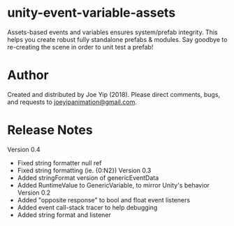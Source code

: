 # unity-event-variable-assets
Assets-based events and variables ensures system/prefab integrity. This helps you create robust fully standalone prefabs & modules. Say goodbye to re-creating the scene in order to unit test a prefab!

# Author
Created and distributed by Joe Yip (2018). Please direct comments, bugs, and requests to  joeyipanimation@gmail.com. 

# Release Notes
Version 0.4
- Fixed string formatter null ref
- Fixed string formatting (ie. {0:N2})
Version 0.3
- Added stringFormat version of genericEventData
- Added RuntimeValue to GenericVariable, to mirror Unity's behavior
Version 0.2
- Added "opposite response" to bool and float event listeners
- Added event call-stack tracer to help debugging
- Added string format and listener